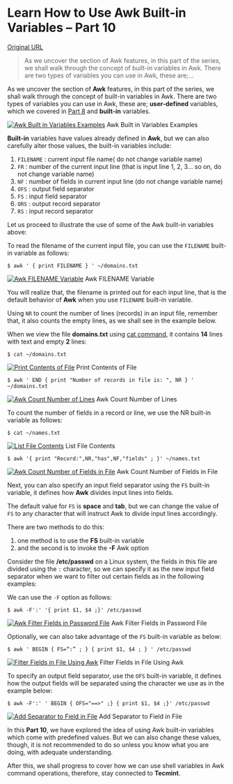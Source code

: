 # Learn How to Use Awk Built-in Variables – Part 10

[Original URL](http://www.tecmint.com/awk-built-in-variables-examples/)

> As we uncover the section of Awk features, in this part of the series, we shall walk through the concept of built-in variables in Awk. There are two types of variables you can use in Awk, these are;...

As we uncover the section of **Awk** features, in this part of the series, we shall walk through the concept of built-in variables in Awk. There are two types of variables you can use in Awk, these are; **user-defined** variables, which we covered in [Part 8](http://www.tecmint.com/learn-awk-variables-numeric-expressions-and-assignment-operators/) and **built-in** variables.

[![Awk Built in Variables Examples](http://www.tecmint.com/wp-content/uploads/2016/07/Awk-Built-in-Variables-Examples.png)](http://www.tecmint.com/wp-content/uploads/2016/07/Awk-Built-in-Variables-Examples.png) Awk Built in Variables Examples

**Built-in** variables have values already defined in **Awk**, but we can also carefully alter those values, the built-in variables include:

1. `FILENAME` : current input file name( do not change variable name)
2. `FR` : number of the current input line (that is input line 1, 2, 3... so on, do not change variable name)
3. `NF` : number of fields in current input line (do not change variable name)
4. `OFS` : output field separator
5. `FS` : input field separator
6. `ORS` : output record separator
7. `RS` : input record separator

Let us proceed to illustrate the use of some of the Awk built-in variables above:

To read the filename of the current input file, you can use the `FILENAME` built-in variable as follows:

```
$ awk ' { print FILENAME } ' ~/domains.txt 
```

[![Awk FILENAME Variable](http://www.tecmint.com/wp-content/uploads/2016/07/Awk-FILENAME-Variable.png)](http://www.tecmint.com/wp-content/uploads/2016/07/Awk-FILENAME-Variable.png) Awk FILENAME Variable

You will realize that, the filename is printed out for each input line, that is the default behavior of **Awk** when you use `FILENAME` built-in variable.

Using `NR` to count the number of lines (records) in an input file, remember that, it also counts the empty lines, as we shall see in the example below.

When we view the file **domains.txt** using [cat command](http://www.tecmint.com/13-basic-cat-command-examples-in-linux/), it contains **14** lines with text and empty **2** lines:

```
$ cat ~/domains.txt
```

[![Print Contents of File](http://www.tecmint.com/wp-content/uploads/2016/07/Print-Contents-of-File.png)](http://www.tecmint.com/wp-content/uploads/2016/07/Print-Contents-of-File.png) Print Contents of File

```
$ awk ' END { print "Number of records in file is: ", NR } ' ~/domains.txt 
```

[![Awk Count Number of Lines](http://www.tecmint.com/wp-content/uploads/2016/07/Awk-Count-Number-of-Lines.png)](http://www.tecmint.com/wp-content/uploads/2016/07/Awk-Count-Number-of-Lines.png) Awk Count Number of Lines

To count the number of fields in a record or line, we use the NR built-in variable as follows:

```
$ cat ~/names.txt
```

[![List File Contents](http://www.tecmint.com/wp-content/uploads/2016/07/List-File-Contents.png)](http://www.tecmint.com/wp-content/uploads/2016/07/List-File-Contents.png) List File Contents

```
$ awk '{ print "Record:",NR,"has",NF,"fields" ; }' ~/names.txt
```

[![Awk Count Number of Fields in File](http://www.tecmint.com/wp-content/uploads/2016/07/Awk-Count-Number-of-Fields-in-File.png)](http://www.tecmint.com/wp-content/uploads/2016/07/Awk-Count-Number-of-Fields-in-File.png) Awk Count Number of Fields in File

Next, you can also specify an input field separator using the `FS` built-in variable, it defines how **Awk** divides input lines into fields.

The default value for `FS` is **space** and **tab**, but we can change the value of `FS` to any character that will instruct Awk to divide input lines accordingly.

There are two methods to do this:

1. one method is to use the **FS** built-in variable
2. and the second is to invoke the **-F** Awk option

Consider the file **/etc/passwd** on a Linux system, the fields in this file are divided using the `:` character, so we can specify it as the new input field separator when we want to filter out certain fields as in the following examples:

We can use the `-F` option as follows:

```
$ awk -F':' '{ print $1, $4 ;}' /etc/passwd
```

[![Awk Filter Fields in Password File](http://www.tecmint.com/wp-content/uploads/2016/07/Awk-Filter-Fields-in-Password-File.png)](http://www.tecmint.com/wp-content/uploads/2016/07/Awk-Filter-Fields-in-Password-File.png) Awk Filter Fields in Password File

Optionally, we can also take advantage of the `FS` built-in variable as below:

```
$ awk ' BEGIN { FS=“:” ; } { print $1, $4 ; } ' /etc/passwd
```

[![Filter Fields in File Using Awk](http://www.tecmint.com/wp-content/uploads/2016/07/Filter-Fields-in-File-Using-Awk.png)](http://www.tecmint.com/wp-content/uploads/2016/07/Filter-Fields-in-File-Using-Awk.png) Filter Fields in File Using Awk

To specify an output field separator, use the `OFS` built-in variable, it defines how the output fields will be separated using the character we use as in the example below:

```
$ awk -F':' ' BEGIN { OFS="==>" ;} { print $1, $4 ;}' /etc/passwd
```

[![Add Separator to Field in File](http://www.tecmint.com/wp-content/uploads/2016/07/Add-Separator-to-Field-in-File.png)](http://www.tecmint.com/wp-content/uploads/2016/07/Add-Separator-to-Field-in-File.png) Add Separator to Field in File

In this **Part 10**, we have explored the idea of using Awk built-in variables which come with predefined values. But we can also change these values, though, it is not recommended to do so unless you know what you are doing, with adequate understanding.

After this, we shall progress to cover how we can use shell variables in Awk command operations, therefore, stay connected to **Tecmint**.
